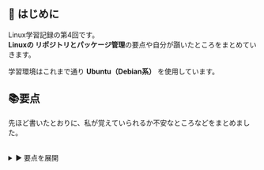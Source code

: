 ## 🔰 はじめに

Linux学習記録の第4回です。  
**Linuxの リポジトリとパッケージ管理**の要点や自分が躓いたところをまとめていきます。

学習環境はこれまで通り **Ubuntu（Debian系）** を使用しています。

## 📚要点

先ほど書いたとおりに、私が覚えていられるか不安なところなどをまとめました。<br></br>

<details>
<summary>▶️ 要点を展開</summary>


<br></br>【apt コマンド】


`apt` はリポジトリを利用して、パッケージのインストール・削除・検索などを行うコマンドです。

`apt-get`, `apt-cache` でできるコマンドを一つにしたようなもの、という認識で覚えました。


**サブコマンド**：実行したい操作（install、updateなど）<br></br
                                          >
**キーワード**：対象となるパッケージ名



<strong>apt サブコマンド一覧</strong>

| サブコマンド      | 説明                                                             | 学んだこと                                                           |
|-------------------|------------------------------------------------------------------|----------------------------------------------------------------------|
| `update`          | パッケージ情報を更新                                             | 最新のパッケージ一覧を取得する必要がある前処理                      |
| `upgrade`         | パッケージを更新                                                 | 現在インストール済みのソフトを最新版にする                          |
| `install`         | パッケージをダウンロード・インストール                           | 必要なソフトを導入する基本的なコマンド                              |
| `remove`          | パッケージを削除                                                 | ソフトを削除するが設定ファイルは残ることがある                      |
| `full-upgrade`    | 必要に応じてパッケージの削除も含めてシステム全体を更新           | カーネルなどの重要な更新にも対応する高度な更新                      |
| `list`            | パッケージの一覧を表示                                           | インストール済み or 利用可能なパッケージを確認できる                |
| `search`          | パッケージを検索                                                 | キーワードで目的のソフトを探すときに便利                            |
| `show`            | パッケージの情報を表示                                           | そのパッケージの詳細（説明・依存関係など）を確認できる              |



<strong>キーワードの指定</strong>

| キーワード      | 説明               |
|------------------|--------------------|
| パッケージ名     | 操作対象の名前を指定 |


⚠： `apt` コマンドを使用する際には、`sudo` コマンドも同時に付ける。

⚠： `apt list --upgradable` コマンドを実行すると、アップグレードができるコマンドを確認できる。<br></br>



以下のスクリーンショットは、実際に `apt list --upgradable` を実行した結果になります。
緑色の文字が、実際にアップグレードできるパッケージになります。


<img width="623" height="286" alt="image" src="https://github.com/user-attachments/assets/11dd5898-532f-47e1-99ba-9731b83451cd" />


---

<strong>【apt系のコマンドの設定ファイル】</strong>
<br></br>

apt系のコマンドの設定ファイルは、<br></br>

`/etc/apt/sources.list` で表します。<br></br>

以下は実際に実行してみた結果です。これだけではなく、画面上に収まらないほどの数がありました。

赤線部が示すところは、各パッケージの設定行です。<br></br>

`deb`では、パッケージのタイプを、 `https:~~`では、リポジトリのURLを、
`bionic ~~` ではリリースのコードネーム（OSのバージョンごとに付けられた愛称・識別名のこと）を、 `main ~~`ではリリースのコンポーネント（「信頼性」「ライセンス」「サポートの有無」）、を表しています。








<img width="524" height="197" alt="etc" src="https://github.com/user-attachments/assets/8460d575-0327-4699-8da0-370a8a01d38e" />



  
</details>
